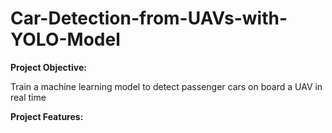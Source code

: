 # Car-Detection-from-UAVs-with-YOLO-Model

**Project Objective:**

Train a machine learning model to detect passenger cars on board a UAV in real time

**Project Features:**
